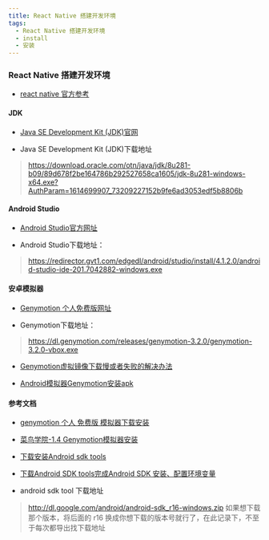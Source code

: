 ```yaml
---
title: React Native 搭建开发环境
tags:
  - React Native 搭建开发环境
  - install
  - 安装
---
```


### React Native 搭建开发环境

- [react native 官方参考](https://reactnative.cn/docs/environment-setup)

#### JDK
- [Java SE Development Kit (JDK)官网](https://www.oracle.com/java/technologies/javase/javase-jdk8-downloads.html)

- Java SE Development Kit (JDK)下载地址
>https://download.oracle.com/otn/java/jdk/8u281-b09/89d678f2be164786b292527658ca1605/jdk-8u281-windows-x64.exe?AuthParam=1614699907_73209227152b9fe6ad3053edf5b8806b

#### Android Studio
- [Android Studio官方网址](https://developer.android.google.cn/studio?hl=en)

- Android Studio下载地址：
> https://redirector.gvt1.com/edgedl/android/studio/install/4.1.2.0/android-studio-ide-201.7042882-windows.exe


#### 安卓模拟器
- [Genymotion 个人免费版网址](https://www.genymotion.com/fun-zone/)

- Genymotion下载地址：
>https://dl.genymotion.com/releases/genymotion-3.2.0/genymotion-3.2.0-vbox.exe

- [Genymotion虚拟镜像下载慢或者失败的解决办法](http://www.360doc.com/content/18/0224/13/10674139_732061356.shtml)

- [Android模拟器Genymotion安装apk](https://www.cnblogs.com/saryli/p/9244051.html)



#### 参考文档

- [genymotion 个人 免费版 模拟器下载安装](https://www.cnblogs.com/it-tsz/p/12596285.html)

- [菜鸟学院-1.4 Genymotion模拟器安装](https://www.runoob.com/w3cnote/android-tutorial-genymotion-install.html)



- [下载安装Android sdk tools](https://www.cnblogs.com/sea-stream/p/10520472.html)

- [下载Android SDK tools完成Android SDK 安装、配置环境变量](https://blog.csdn.net/z1162565234/article/details/106408299?utm_medium=distribute.pc_relevant_bbs_down.none-task--2~all~first_rank_v2~rank_v29-9.nonecase&depth_1-utm_source=distribute.pc_relevant_bbs_down.none-task--2~all~first_rank_v2~rank_v29-9.nonecase)

- android sdk tool 下载地址
>http://dl.google.com/android/android-sdk_r16-windows.zip
>如果想下载那个版本，将后面的 r16 换成你想下载的版本号就行了，在此记录下，不至于每次都导出找下载地址








<!-- 评论 -->
<Vssue />
